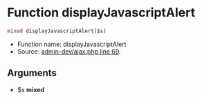 Function displayJavascriptAlert
===========================





```php
mixed displayJavascriptAlert($s)
```

* Function name: displayJavascriptAlert
* Source: [admin-dev/ajax.php line 69](https://github.com/PrestaShop/PrestaShop/blob/1.5.0.3/admin-dev/ajax.php#L69).

Arguments
---------

* $s **mixed**

